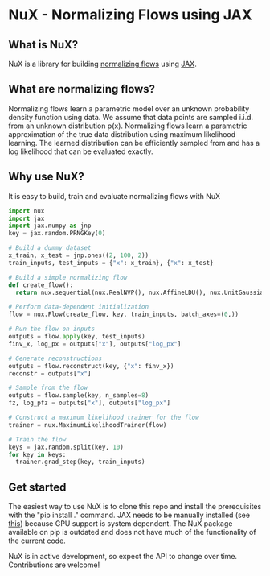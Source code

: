 
# NuX - Normalizing Flows using JAX

## What is NuX?
NuX is a library for building [normalizing flows](https://arxiv.org/pdf/1912.02762.pdf) using [JAX](https://github.com/google/jax).

## What are normalizing flows?
Normalizing flows learn a parametric model over an unknown probability density function using data.  We assume that data points are sampled i.i.d. from an unknown distribution p(x).  Normalizing flows learn a parametric approximation of the true data distribution using maximum likelihood learning.  The learned distribution can be efficiently sampled from and has a log likelihood that can be evaluated exactly.

## Why use NuX?
It is easy to build, train and evaluate normalizing flows with NuX

```python
import nux
import jax
import jax.numpy as jnp
key = jax.random.PRNGKey(0)

# Build a dummy dataset
x_train, x_test = jnp.ones((2, 100, 2))
train_inputs, test_inputs = {"x": x_train}, {"x": x_test}

# Build a simple normalizing flow
def create_flow():
  return nux.sequential(nux.RealNVP(), nux.AffineLDU(), nux.UnitGaussianPrior())

# Perform data-dependent initialization
flow = nux.Flow(create_flow, key, train_inputs, batch_axes=(0,))

# Run the flow on inputs
outputs = flow.apply(key, test_inputs)
finv_x, log_px = outputs["x"], outputs["log_px"]

# Generate reconstructions
outputs = flow.reconstruct(key, {"x": finv_x})
reconstr = outputs["x"]

# Sample from the flow
outputs = flow.sample(key, n_samples=8)
fz, log_pfz = outputs["x"], outputs["log_px"]

# Construct a maximum likelihood trainer for the flow
trainer = nux.MaximumLikelihoodTrainer(flow)

# Train the flow
keys = jax.random.split(key, 10)
for key in keys:
  trainer.grad_step(key, train_inputs)
```

## Get started
The easiest way to use NuX is to clone this repo and install the prerequisites with the "pip install ." command.  JAX needs to be manually installed (see [this](https://github.com/google/jax#installation)) because GPU support is system dependent.  The NuX package available on pip is outdated and does not have much of the functionality of the current code.

NuX is in active development, so expect the API to change over time.  Contributions are welcome!
